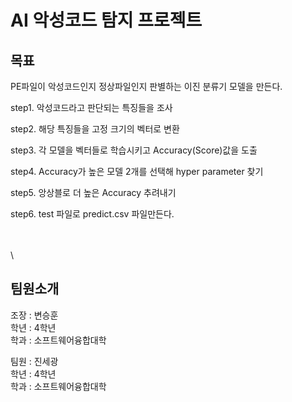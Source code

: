 # AI 악성코드 탐지 프로젝트

## 목표

PE파일이 악성코드인지 정상파일인지 판별하는 이진 분류기 모델을 만든다.

step1. 악성코드라고 판단되는 특징들을 조사

step2. 해당 특징들을 고정 크기의 벡터로 변환

step3. 각 모델을 벡터들로 학습시키고 Accuracy(Score)값을 도출

step4. Accuracy가 높은 모델 2개를 선택해 hyper parameter 찾기

step5. 앙상블로 더 높은 Accuracy 추려내기

step6. test 파일로 predict.csv 파일만든다.

\
\
\

## 팀원소개

조장 : 변승훈 \
학년 : 4학년 \
학과 : 소프트웨어융합대학

팀원 : 진세광 \
학년 : 4학년 \
학과 : 소프트웨어융합대학



